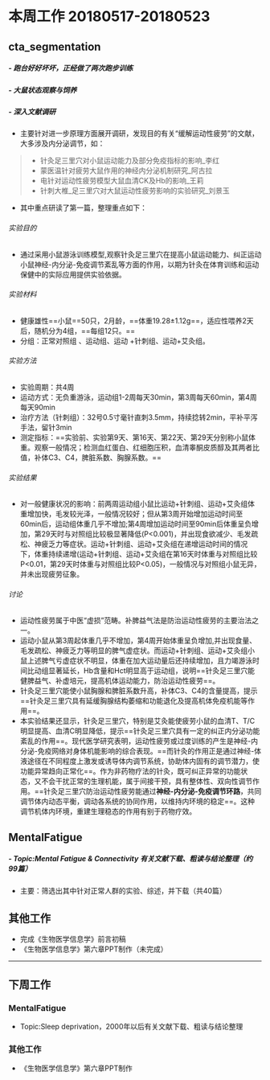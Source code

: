 # 本周工作 20180517-20180523


## cta_segmentation
##### - 跑台好好坏坏，正经做了两次跑步训练
##### - 大鼠状态观察与饲养
##### - 深入文献调研
- 主要针对进一步原理方面展开调研，发现目的有关“缓解运动性疲劳”的文献，大多涉及内分泌调节，如：
> - 针灸足三里穴对小鼠运动能力及部分免疫指标的影响_李红
> - 蒙医温针对疲劳大鼠作用的神经内分泌机制研究_阿古拉
> - 电针对运动性疲劳模型大鼠血清CK及Hb的影响_王莉
> - 针刺大椎_足三里穴对大鼠运动性疲劳影响的实验研究_刘景玉
- 其中重点研读了第一篇，整理重点如下：
######  实验目的
- 通过采用小鼠游泳训练模型,观察针灸足三里穴在提高小鼠运动能力、纠正运动小鼠神经-内分泌-免疫调节紊乱等方面的作用，以期为针灸在体育训练和运动保健中的实际应用提供实验依据。
######  实验材料
- 健康雄性==小鼠==50只，2月龄，==体重19.28±1.12g==，适应性喂养2天后，随机分为4组，==每组12只。==
- 分组：正常对照组 、运动组、运动 +针刺组、运动+艾灸组。
######  实验方法
- 实验周期：共4周
- 运动方式：无负重游泳，运动组1-2周每天30min，第3周每天60min，第4周每天90min
- 治疗方法（针刺组）：32号0.5寸毫针直刺3.5mm，持续捻转2min，平补平泻手法，留针3min
- 测定指标：==实验前、实验第9天、第16天、第22天、第29天分别称小鼠体重。观察一般情况；检测血红蛋白、红细胞压积，血清睾酮皮质醇及其两者比值，补体C3、C4，脾脏系数、胸腺系数。==
######  实验结果
- 对一般健康状况的影响：前两周运动组小鼠比运动+针刺组、运动+艾灸组体重增加快，毛发较光泽，一般情况较好；但从第3周开始增加运动时间至60min后，运动组体重几乎不增加;第4周增加运动时间至90min后体重呈负增加，第29天时与对照组比较极显著降低(P<0.001)，并出现食欲减少、毛发疏松、神疲乏力等症状。运动+针刺组、运动+艾灸组在递增运动时间的情况下，体重持续递增(运动+针刺组、运动+艾灸组在第16天时体重与对照组比较P<0.01，第29天时体重与对照组比较P<0.05)，一般情况与对照组小鼠无异，并未出现疲劳征象。
###### 讨论
- 运动性疲劳属于中医“虚损”范畴。补脾益气法是防治运动性疲劳的主要治法之一。
- 运动小鼠从第3周起体重几乎不增加，第4周开始体重呈负增加,并出现食量、毛发疏松、神疲乏力等明显的脾气虚症状。而运动+针刺组、运动+艾灸组小鼠上述脾气亏虚症状不明显，体重在加大运动量后还持续增加，且力竭游泳时间比动组显著延长，Hb含量和Hct明显高于运动组，说明==针灸足三里穴能健脾益气、补虚培元，提高机体运动能力，防治运动性疲劳==。
- 针灸足三里穴能使小鼠胸腺和脾脏系数升高，补体C3、C4的含量提高，提示==针灸足三里穴具有延缓胸腺结构萎缩和功能退化及提高机体免疫机能等作用==。
- 本实验结果还显示，针灸足三里穴，特别是艾灸能使疲劳小鼠的血清T、T/C明显提高、血清C明显降低，提示==针灸足三里穴具有一定的纠正内分泌功能紊乱的作用==。现代医学研究表明，运动性疲劳或过度训练的产生是神经-内分泌-免疫网络对身体机能影响的综合表现。==而针灸的作用正是通过神经-体液途径在不同程度上激发或诱导体内调节系统，协助体内固有的调节潜力，使功能异常趋向正常化==。作为非药物疗法的针灸，既可纠正异常的功能状态，又不会干扰正常的生理机能，属于间接干预，具有整体性、双向性调节作用。==针灸足三里穴防治运动性疲劳能通过**神经-内分泌-免疫调节环路**，共同调节体内动态平衡，调动各系统的协同作用，以维持内环境的稳定==。这种调节机体内环境，重建生理稳态的作用有别于药物疗效。

## MentalFatigue
##### - Topic:Mental Fatigue & Connectivity 有关文献下载、粗读与结论整理（约99篇）
- 主要：筛选出其中针对正常人群的实验、综述，并下载（共40篇）

## 其他工作
- 完成《生物医学信息学》前言初稿
- 《生物医学信息学》第六章PPT制作（未完成）

---


## 下周工作

### MentalFatigue
- Topic:Sleep deprivation，2000年以后有关文献下载、粗读与结论整理

### 其他工作
- 《生物医学信息学》第六章PPT制作